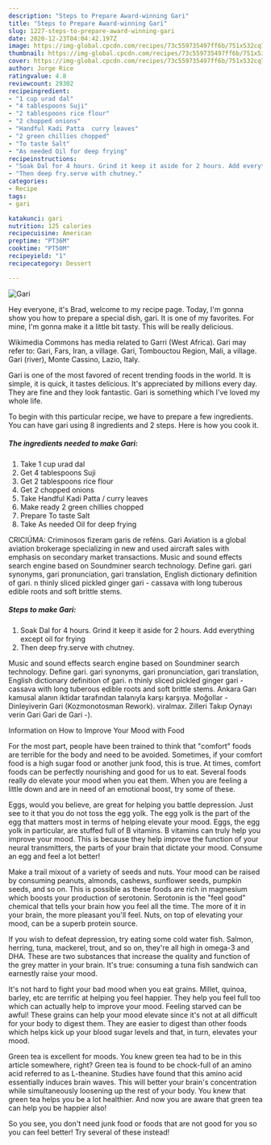 ```yaml
---
description: "Steps to Prepare Award-winning Gari"
title: "Steps to Prepare Award-winning Gari"
slug: 1227-steps-to-prepare-award-winning-gari
date: 2020-12-23T04:04:42.197Z
image: https://img-global.cpcdn.com/recipes/73c559735497ff6b/751x532cq70/gari-recipe-main-photo.jpg
thumbnail: https://img-global.cpcdn.com/recipes/73c559735497ff6b/751x532cq70/gari-recipe-main-photo.jpg
cover: https://img-global.cpcdn.com/recipes/73c559735497ff6b/751x532cq70/gari-recipe-main-photo.jpg
author: Jorge Rice
ratingvalue: 4.8
reviewcount: 29302
recipeingredient:
- "1 cup urad dal"
- "4 tablespoons Suji"
- "2 tablespoons rice flour"
- "2 chopped onions"
- "Handful Kadi Patta  curry leaves"
- "2 green chillies chopped"
- "To taste Salt"
- "As needed Oil for deep frying"
recipeinstructions:
- "Soak Dal for 4 hours. Grind it keep it aside for 2 hours. Add everything except oil for frying"
- "Then deep fry.serve with chutney."
categories:
- Recipe
tags:
- gari

katakunci: gari 
nutrition: 125 calories
recipecuisine: American
preptime: "PT36M"
cooktime: "PT50M"
recipeyield: "1"
recipecategory: Dessert

---
```



![Gari](https://img-global.cpcdn.com/recipes/73c559735497ff6b/751x532cq70/gari-recipe-main-photo.jpg)

Hey everyone, it's Brad, welcome to my recipe page. Today, I'm gonna show you how to prepare a special dish, gari. It is one of my favorites. For mine, I'm gonna make it a little bit tasty. This will be really delicious.

Wikimedia Commons has media related to Garri (West Africa). Gari may refer to: Gari, Fars, Iran, a village. Gari, Tombouctou Region, Mali, a village. Gari (river), Monte Cassino, Lazio, Italy.

Gari is one of the most favored of recent trending foods in the world. It is simple, it is quick, it tastes delicious. It's appreciated by millions every day. They are fine and they look fantastic. Gari is something which I've loved my whole life.


To begin with this particular recipe, we have to prepare a few ingredients. You can have gari using 8 ingredients and 2 steps. Here is how you cook it.

<!--inarticleads1-->

##### The ingredients needed to make Gari:

1. Take 1 cup urad dal
1. Get 4 tablespoons Suji
1. Get 2 tablespoons rice flour
1. Get 2 chopped onions
1. Take Handful Kadi Patta / curry leaves
1. Make ready 2 green chillies chopped
1. Prepare To taste Salt
1. Take As needed Oil for deep frying


CRICIÚMA: Criminosos fizeram garis de reféns. Gari Aviation is a global aviation brokerage specializing in new and used aircraft sales with emphasis on secondary market transactions. Music and sound effects search engine based on Soundminer search technology. Define gari. gari synonyms, gari pronunciation, gari translation, English dictionary definition of gari. n thinly sliced pickled ginger gari - cassava with long tuberous edible roots and soft brittle stems. 

<!--inarticleads2-->

##### Steps to make Gari:

1. Soak Dal for 4 hours. Grind it keep it aside for 2 hours. Add everything except oil for frying
1. Then deep fry.serve with chutney.


Music and sound effects search engine based on Soundminer search technology. Define gari. gari synonyms, gari pronunciation, gari translation, English dictionary definition of gari. n thinly sliced pickled ginger gari - cassava with long tuberous edible roots and soft brittle stems. Ankara Garı kamusal alanın iktidar tarafından talanıyla karşı karşıya. Moğollar - Dinleyiverin Gari (Kozmonotosman Rework). viralmax. Zilleri Takıp Oynayı verin Gari Gari de Gari -). 

Information on How to Improve Your Mood with Food


For the most part, people have been trained to think that "comfort" foods are terrible for the body and need to be avoided. Sometimes, if your comfort food is a high sugar food or another junk food, this is true. At times, comfort foods can be perfectly nourishing and good for us to eat. Several foods really do elevate your mood when you eat them. When you are feeling a little down and are in need of an emotional boost, try some of these.

Eggs, would you believe, are great for helping you battle depression. Just see to it that you do not toss the egg yolk. The egg yolk is the part of the egg that matters most in terms of helping elevate your mood. Eggs, the egg yolk in particular, are stuffed full of B vitamins. B vitamins can truly help you improve your mood. This is because they help improve the function of your neural transmitters, the parts of your brain that dictate your mood. Consume an egg and feel a lot better!

Make a trail mixout of a variety of seeds and nuts. Your mood can be raised by consuming peanuts, almonds, cashews, sunflower seeds, pumpkin seeds, and so on. This is possible as these foods are rich in magnesium which boosts your production of serotonin. Serotonin is the "feel good" chemical that tells your brain how you feel all the time. The more of it in your brain, the more pleasant you'll feel. Nuts, on top of elevating your mood, can be a superb protein source.

If you wish to defeat depression, try eating some cold water fish. Salmon, herring, tuna, mackerel, trout, and so on, they're all high in omega-3 and DHA. These are two substances that increase the quality and function of the grey matter in your brain. It's true: consuming a tuna fish sandwich can earnestly raise your mood. 

It's not hard to fight your bad mood when you eat grains. Millet, quinoa, barley, etc are terrific at helping you feel happier. They help you feel full too which can actually help to improve your mood. Feeling starved can be awful! These grains can help your mood elevate since it's not at all difficult for your body to digest them. They are easier to digest than other foods which helps kick up your blood sugar levels and that, in turn, elevates your mood.

Green tea is excellent for moods. You knew green tea had to be in this article somewhere, right? Green tea is found to be chock-full of an amino acid referred to as L-theanine. Studies have found that this amino acid essentially induces brain waves. This will better your brain's concentration while simultaneously loosening up the rest of your body. You knew that green tea helps you be a lot healthier. And now you are aware that green tea can help you be happier also!

So you see, you don't need junk food or foods that are not good for you so you can feel better! Try several of these instead!

